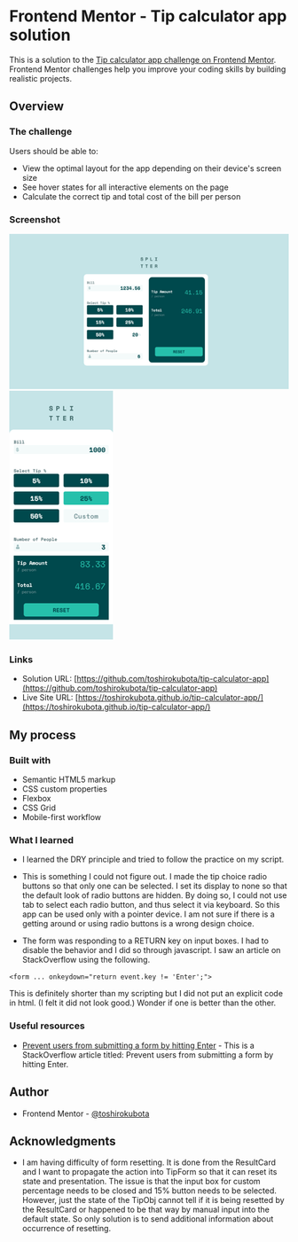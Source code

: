 # Frontend Mentor - Tip calculator app solution

This is a solution to the [Tip calculator app challenge on Frontend Mentor](https://www.frontendmentor.io/challenges/tip-calculator-app-ugJNGbJUX). Frontend Mentor challenges help you improve your coding skills by building realistic projects.

## Overview

### The challenge

Users should be able to:

- View the optimal layout for the app depending on their device's screen size
- See hover states for all interactive elements on the page
- Calculate the correct tip and total cost of the bill per person

### Screenshot

![screenshot - Desktop version](./screenshotDesktop.png)
![screenshot - Mobile version](./screenshotMobile.png)

### Links

- Solution URL: [https://github.com/toshirokubota/tip-calculator-app](https://github.com/toshirokubota/tip-calculator-app)
- Live Site URL: [https://toshirokubota.github.io/tip-calculator-app/](https://toshirokubota.github.io/tip-calculator-app/)

## My process

### Built with

- Semantic HTML5 markup
- CSS custom properties
- Flexbox
- CSS Grid
- Mobile-first workflow

### What I learned

- I learned the DRY principle and tried to follow the practice on my script.

- This is something I could not figure out. 
I made the tip choice radio buttons so that only one can be selected. I set its display to none so that the default look of radio buttons are hidden. By doing so, I could not use tab to select each radio button, and thus select it via keyboard. So this app can be used only with a pointer device. I am not sure if there is a getting around or using radio buttons is a wrong design choice.

- The form was responding to a RETURN key on input boxes. I had to disable the behavior and I did so through javascript. I saw an article on StackOverflow using the following.
``` 
<form ... onkeydown="return event.key != 'Enter';">
```
This is definitely shorter than my scripting but I did not put an explicit code in html. (I felt it did not look good.) Wonder if one is better than the other.


### Useful resources

- [Prevent users from submitting a form by hitting Enter](https://stackoverflow.com/questions/895171/prevent-users-from-submitting-a-form-by-hitting-enter?page=1&tab=scoredesc#tab-top) - This is a StackOverflow article titled: Prevent users from submitting a form by hitting Enter.

## Author

- Frontend Mentor - [@toshirokubota](https://www.frontendmentor.io/profile/toshirokubota)

## Acknowledgments

- I am having difficulty of form resetting. It is done from the ResultCard and I want to propagate the action into TipForm so that it can reset its state and presentation. The issue is that the input box for custom percentage needs to be closed and 15% button needs to be selected. However, just the state of the TipObj cannot tell if it is being resetted by the ResultCard or happened to be that way by manual input into the default state. So only solution is to send additional information about occurrence of resetting. 

